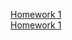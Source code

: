 [Homework 1](https://andreikovv.github.io/genius_homework_andreiko/homework-1)<br>
[Homework 1](https://andreikovv.github.io/genius_homework_andreiko/homework-2)<br>
